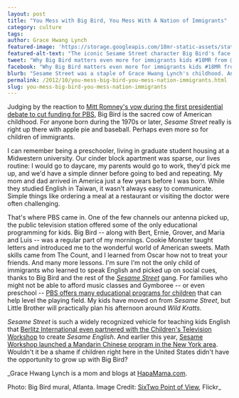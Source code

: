 ```yaml
---
layout: post
title: "You Mess with Big Bird, You Mess With A Nation of Immigrants"	
category: culture
tags:
author: Grace Hwang Lynch
featured-image: 'https://storage.googleapis.com/18mr-static-assets/static/images/featured/2012-10-09-you-mess-big-bird-you-mess-nation-immigrants.jpg'
featured-alt-text: "The iconic Sesame Street character Big Bird's face painted, mural-style, on a brick wall."
tweet: "Why Big Bird matters even more for immigrants kids #18MR from @HapaMamaGrace"
facebook: "Why Big Bird matters even more for immigrants kids #18MR from @HapaMamaGrace"
blurb: "Sesame Street was a staple of Grace Hwang Lynch's childhood. And her kids'. Public television programming like Sesame Street is both quintessentially American and crucial for low-income, immigrant families. Which is why Mitt Romney struck such a nerve."
permalink: /2012/10/you-mess-big-bird-you-mess-nation-immigrants.html
slug: you-mess-big-bird-you-mess-nation-immigrants
---
```


Judging by the reaction to [Mitt Romney's vow during the first presidential debate to cut funding for PBS](http://www.latimes.com/entertainment/tv/showtracker/la-et-st-history-political-fight-over-pbs-20121004,0,5711328.story), Big Bird is the sacred cow of American childhood. For anyone born during the 1970s or later, _Sesame Street_ really is right up there with apple pie and baseball. Perhaps even more so for children of immigrants.

I can remember being a preschooler, living in graduate student housing at a Midwestern university. Our cinder block apartment was sparse, our lives routine: I would go to daycare, my parents would go to work, they'd pick me up, and we'd have a simple dinner before going to bed and repeating. My mom and dad arrived in America just a few years before I was born. While they studied English in Taiwan, it wasn't always easy to communicate. Simple things like ordering a meal at a restaurant or visiting the doctor were often challenging.

That's where PBS came in. One of the few channels our antenna picked up, the public television station offered some of the only educational programming for kids. Big Bird -- along with Bert, Ernie, Grover, and Maria and Luis -- was a regular part of my mornings. Cookie Monster taught letters and introduced me to the wonderful world of American sweets. Math skills came from The Count, and I learned from Oscar how not to treat your friends. And many more lessons. I'm sure I'm not the only child of immigrants who learned to speak English and picked up on social cues, thanks to Big Bird and the rest of the _[Sesame Street](http://www.pbs.org/parents/sesame)_ gang. For families who might not be able to afford music classes and Gymboree -- or even preschool -- [PBS offers many educational programs for children](http://angelasclues.com/pbs-trusted-valued-essential/) that can help level the playing field. My kids have moved on from _Sesame Street_, but Little Brother will practically plan his afternoon around _Wild Kratts._

_Sesame Street_ is such a widely recognized vehicle for teaching kids English that [Berlitz International even partnered with the Children's Television Workshop](http://www.nytimes.com/1999/07/12/business/media-berlitz-will-use-sesame-street-to-teach-english.html) to create _Sesame English_. And earlier this year, [Sesame Workshop launched a Mandarin Chinese program in the New York area](http://www.sesameworkshop.org/our-blog/2012/05/15/sesame-workshop-launches-new-sesame-street-china-website/). Wouldn't it be a shame if children right here in the United States didn't have the opportunity to grow up with Big Bird?

_Grace Hwang Lynch is a mom and blogs at [HapaMama.com](http://hapamama.com/2012/10/04/you-mess-with-big-bird-you-mess-with-a-nation-of-immigrants/).

Photo: Big Bird mural, Atlanta. Image Credit: [SixTwo Point of View](http://www.flickr.com/photos/40weekstolive/3207450409/in/set-72157606956133995), Flickr_